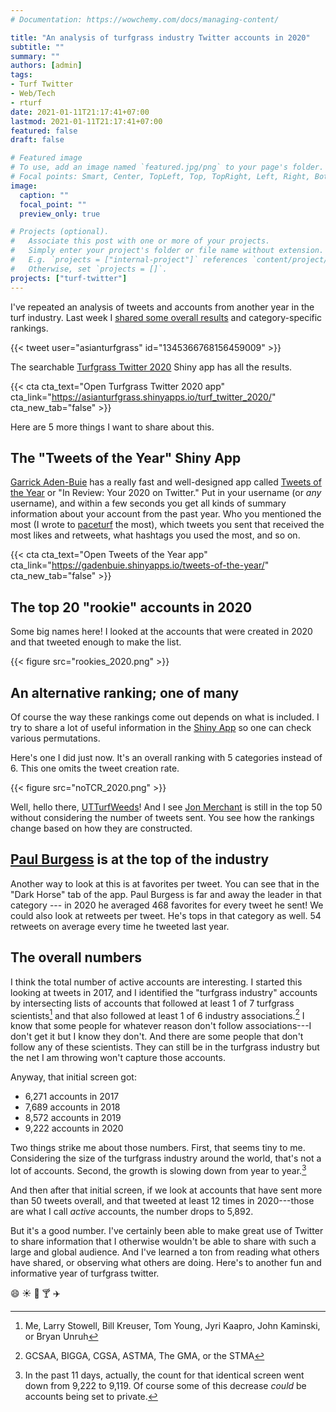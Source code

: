 ```yaml
---
# Documentation: https://wowchemy.com/docs/managing-content/

title: "An analysis of turfgrass industry Twitter accounts in 2020"
subtitle: ""
summary: ""
authors: [admin]
tags: 
- Turf Twitter
- Web/Tech
- rturf
date: 2021-01-11T21:17:41+07:00
lastmod: 2021-01-11T21:17:41+07:00
featured: false
draft: false

# Featured image
# To use, add an image named `featured.jpg/png` to your page's folder.
# Focal points: Smart, Center, TopLeft, Top, TopRight, Left, Right, BottomLeft, Bottom, BottomRight.
image:
  caption: ""
  focal_point: ""
  preview_only: true

# Projects (optional).
#   Associate this post with one or more of your projects.
#   Simply enter your project's folder or file name without extension.
#   E.g. `projects = ["internal-project"]` references `content/project/deep-learning/index.md`.
#   Otherwise, set `projects = []`.
projects: ["turf-twitter"]
---
```


I've repeated an analysis of tweets and accounts from another year in the turf industry. Last week I [shared some overall results](https://twitter.com/asianturfgrass/status/1345366768156459009) and category-specific rankings.

{{< tweet user="asianturfgrass" id="1345366768156459009" >}}

The searchable [Turfgrass Twitter 2020](https://asianturfgrass.shinyapps.io/turf_twitter_2020/) Shiny app has all the results.

{{< cta cta_text="Open Turfgrass Twitter 2020 app" cta_link="https://asianturfgrass.shinyapps.io/turf_twitter_2020/" cta_new_tab="false" >}}

Here are 5 more things I want to share about this.

## The "Tweets of the Year" Shiny App

[Garrick Aden-Buie](https://www.garrickadenbuie.com/) has a really fast and well-designed app called [Tweets of the Year](https://gadenbuie.shinyapps.io/tweets-of-the-year/) or "In Review: Your 2020 on Twitter." Put in your username (or *any* username), and within a few seconds you get all kinds of summary information about your account from the past year. Who you mentioned the most (I wrote to [paceturf](https://twitter.com/paceturf) the most), which tweets you sent that received the most likes and retweets, what hashtags you used the most, and so on. 

{{< cta cta_text="Open Tweets of the Year app" cta_link="https://gadenbuie.shinyapps.io/tweets-of-the-year/" cta_new_tab="false" >}}

## The top 20 "rookie" accounts in 2020

Some big names here! I looked at the accounts that were created in 2020 and that tweeted enough to make the list.

{{< figure src="rookies_2020.png" >}}

## An alternative ranking; one of many

Of course the way these rankings come out depends on what is included. I try to share a lot of useful information in the [Shiny App](https://asianturfgrass.shinyapps.io/turf_twitter_2020/) so one can check various permutations.

Here's one I did just now. It's an overall ranking with 5 categories instead of 6. This one omits the tweet creation rate. 

{{< figure src="noTCR_2020.png" >}}

Well, hello there, [UTTurfWeeds](https://twitter.com/UTTurfWeeds)! And I see [Jon Merchant](https://twitter.com/J_Merchant1) is still in the top 50 without considering the number of tweets sent. You see how the rankings change based on how they are constructed.

## [Paul Burgess](https://twitter.com/paul_pburgess) is at the top of the industry

Another way to look at this is at favorites per tweet. You can see that in the "Dark Horse" tab of the app. Paul Burgess is far and away the leader in that category --- in 2020 he averaged 468 favorites for every tweet he sent! We could also look at retweets per tweet. He's tops in that category as well. 54 retweets on average every time he tweeted last year.

## The overall numbers

I think the total number of active accounts are interesting. I started this looking at tweets in 2017, and I identified the "turfgrass industry" accounts by intersecting lists of accounts that followed at least 1 of 7 turfgrass scientists[^1] and that also followed at least 1 of 6 industry associations.[^2] I know that some people for whatever reason don't follow associations---I don't get it but I know they don't. And there are some people that don't follow any of these scientists. They can still be in the turfgrass industry but the net I am throwing won't capture those accounts. 

[^1]: Me, Larry Stowell, Bill Kreuser, Tom Young, Jyri Kaapro, John Kaminski, or Bryan Unruh

[^2]: GCSAA, BIGGA, CGSA, ASTMA, The GMA, or the STMA

Anyway, that initial screen got:

- 6,271 accounts in 2017
- 7,689 accounts in 2018
- 8,572 accounts in 2019
- 9,222 accounts in 2020

Two things strike me about those numbers. First, that seems tiny to me. Considering the size of the turfgrass industry around the world, that's not a lot of accounts. Second, the growth is slowing down from year to year.[^3]

[^3]: In the past 11 days, actually, the count for that identical screen went down from 9,222 to 9,119. Of course some of this decrease *could* be accounts being set to private.

And then after that initial screen, if we look at accounts that have sent more than 50 tweets overall, and that tweeted at least 12 times in 2020---those are what I call *active* accounts, the number drops to 5,892.

But it's a good number. I've certainly been able to make great use of Twitter to share information that I otherwise wouldn't be able to share with such a large and global audience. And I've learned a ton from reading what others have shared, or observing what others are doing. Here's to another fun and informative year of turfgrass twitter. 

:smile: :sunny: :green_heart: :cocktail: :airplane:





